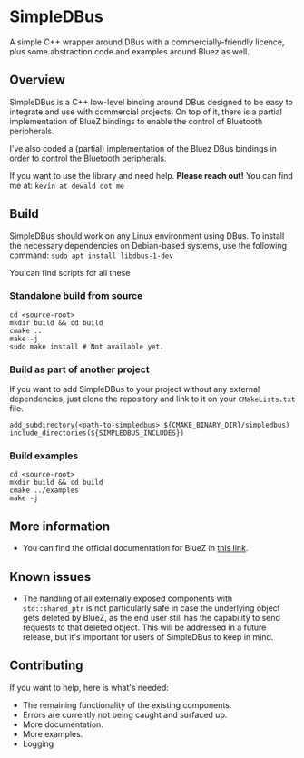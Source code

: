 # SimpleDBus
A simple C++ wrapper around DBus with a commercially-friendly licence, plus some abstraction code and examples around Bluez as well.

## Overview
SimpleDBus is a C++ low-level binding around DBus designed to be easy to integrate and use with commercial projects. On top of it, there is a partial implementation of BlueZ bindings to enable the control of Bluetooth peripherals.

I've also coded a (partial) implementation of the Bluez DBus bindings in order to control the Bluetooth peripherals.

If you want to use the library and need help. **Please reach out!**
You can find me at: `kevin at dewald dot me`

## Build
SimpleDBus should work on any Linux environment using DBus. To install the necessary dependencies on Debian-based systems, use the following command: `sudo apt install libdbus-1-dev`

You can find scripts for all these

### Standalone build from source

```
cd <source-root>
mkdir build && cd build
cmake ..
make -j
sudo make install # Not available yet.
```

### Build as part of another project
If you want to add SimpleDBus to your project without any external dependencies, just clone the repository and link to it on your `CMakeLists.txt` file.

```
add_subdirectory(<path-to-simpledbus> ${CMAKE_BINARY_DIR}/simpledbus)
include_directories(${SIMPLEDBUS_INCLUDES})
```

### Build examples
```
cd <source-root>
mkdir build && cd build
cmake ../examples
make -j
```

## More information
- You can find the official documentation for BlueZ in [this link](https://git.kernel.org/pub/scm/bluetooth/bluez.git/plain/doc/gatt-api.txt).

## Known issues
- The handling of all externally exposed components with `std::shared_ptr` is not particularly safe in case the underlying object gets deleted by BlueZ, as the end user still has the capability to send requests to that deleted object. This will be addressed in a future release, but it's important for users of SimpleDBus to keep in mind.

## Contributing
If you want to help, here is what's needed:
- The remaining functionality of the existing components.
- Errors are currently not being caught and surfaced up.
- More documentation.
- More examples.
- Logging
